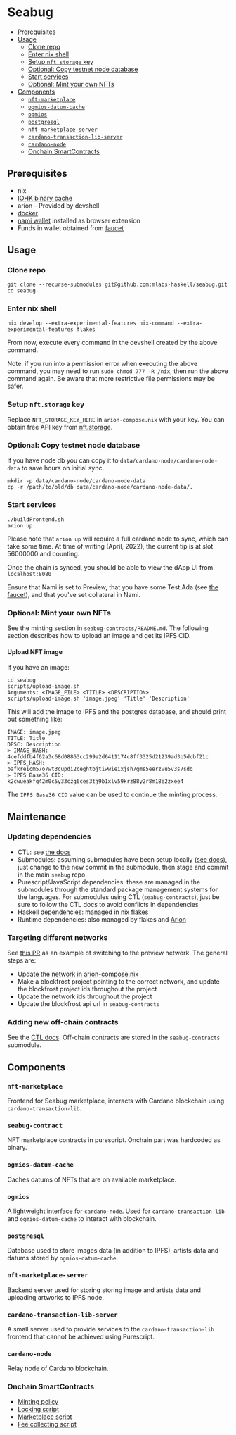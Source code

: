 # Seabug

- [Prerequisites](#prerequisites)
- [Usage](#usage)
  * [Clone repo](#clone-repo)
  * [Enter nix shell](#enter-nix-shell)
  * [Setup `nft.storage` key](#setup--nftstorage--key)
  * [Optional: Copy testnet node database](#optional--copy-testnet-node-database)
  * [Start services](#start-services)
  * [Optional: Mint your own NFTs](#optional--mint-your-own-nfts)
- [Components](#components)
  * [`nft-marketplace`](#-nft-marketplace-)
  * [`ogmios-datum-cache`](#-ogmios-datum-cache-)
  * [`ogmios`](#-ogmios-)
  * [`postgresql`](#-postgresql-)
  * [`nft-marketplace-server`](#-nft-marketplace-server-)
  * [`cardano-transaction-lib-server`](#-cardano-transaction-lib-server-)
  * [`cardano-node`](#-cardano-node-)
  * [Onchain SmartContracts](#onchain-smartcontracts)

## Prerequisites

- nix
- [IOHK binary cache](https://github.com/input-output-hk/plutus#how-to-set-up-the-iohk-binary-caches)
- arion - Provided by devshell
- [docker](https://docs.docker.com/get-docker/)
- [nami wallet](https://namiwallet.io/) installed as browser extension
- Funds in wallet obtained from [faucet](https://faucet.preview.world.dev.cardano.org/basic-faucet)

## Usage

### Clone repo

```shell
git clone --recurse-submodules git@github.com:mlabs-haskell/seabug.git
cd seabug
```

### Enter nix shell

```shell
nix develop --extra-experimental-features nix-command --extra-experimental-features flakes
```
From now, execute every command in the devshell created by the above command.

Note: if you run into a permission error when executing the above command, you may need to run `sudo chmod 777 -R /nix`, then run the above command again. Be aware that more restrictive file permissions may be safer.

### Setup `nft.storage` key

Replace `NFT_STORAGE_KEY_HERE` in `arion-compose.nix` with your key. You can obtain free API key from [nft.storage](https://nft.storage/).

### Optional: Copy testnet node database

If you have node db you can copy it to `data/cardano-node/cardano-node-data` to save hours on initial sync.
```shell
mkdir -p data/cardano-node/cardano-node-data
cp -r /path/to/old/db data/cardano-node/cardano-node-data/.
```

### Start services

```shell
./buildFrontend.sh
arion up
```

Please note that `arion up` will require a full cardano node to sync, which can take some time.  At time of writing (April, 2022), the current tip is at slot 56000000 and counting.

Once the chain is synced, you should be able to view the dApp UI from `localhost:8080`

Ensure that Nami is set to Preview, that you have some Test Ada (see [the faucet](https://faucet.preview.world.dev.cardano.org/basic-faucet)), and that you've set collateral in Nami.

### Optional: Mint your own NFTs

See the minting section in `seabug-contracts/README.md`. The following section describes how to upload an image and get its IPFS CID.

#### Upload NFT image

If you have an image:

``` shell
cd seabug
scripts/upload-image.sh
Arguments: <IMAGE_FILE> <TITLE> <DESCRIPTION>
scripts/upload-image.sh 'image.jpeg' 'Title' 'Description'
```

This will add the image to IPFS and the postgres database, and should print out something like:

```
IMAGE: image.jpeg
TITLE: Title
DESC: Description
> IMAGE_HASH: 4cefddfb4f62a3c68d08863cc299a2d6411174c8ff3325d21239ad3b5dcbf21c
> IPFS_HASH: bafkreicm57o7wt3cupdi2ceghtbjtiwwieixjsh7gms5eerzvu5v3s7sdq
> IPFS Base36 CID: k2cwueakfq42m0c5y33czg6ces3tj9b1xlv59krz88y2r8m18e2zxee4
```

The `IPFS Base36 CID` value can be used to continue the minting process.

## Maintenance

### Updating dependencies

- CTL: see [the docs](https://github.com/Plutonomicon/cardano-transaction-lib/blob/develop/doc/ctl-as-dependency.md)
- Submodules: assuming submodules have been setup locally ([see docs](https://git-scm.com/book/en/v2/Git-Tools-Submodules)), just change to the new commit in the submodule, then stage and commit in the main `seabug` repo.
- Purescript/JavaScript dependencies: these are managed in the submodules through the standard package management systems for the languages. For submodules using CTL (`seabug-contracts`), just be sure to follow the CTL docs to avoid conflicts in dependencies
- Haskell dependencies: managed in [nix flakes](https://nixos.wiki/wiki/Flakes)
- Runtime dependencies: also managed by flakes and [Arion](https://docs.hercules-ci.com/arion/)

### Targeting different networks

See [this PR](https://github.com/mlabs-haskell/seabug/pull/25) as an example of switching to the preview network. The general steps are:

- Update the [network in arion-compose.nix](https://github.com/mlabs-haskell/seabug/blob/68cdadfcd364076be467fe2dd2de4c06d35d4f3b/arion-compose.nix#L13-16)
- Make a blockfrost project pointing to the correct network, and update the blockfrost project ids throughout the project
- Update the network ids throughout the project
- Update the blockfrost api url in `seabug-contracts`

### Adding new off-chain contracts

See the [CTL docs](https://github.com/Plutonomicon/cardano-transaction-lib/tree/develop/doc). Off-chain contracts are stored in the `seabug-contracts` submodule.

## Components

### `nft-marketplace`

Frontend for Seabug marketplace, interacts with Cardano blockchain using `cardano-transaction-lib`.

### `seabug-contract`

NFT marketplace contracts in purescript. Onchain part was hardcoded as binary.

### `ogmios-datum-cache`

Caches datums of NFTs that are on available marketplace.

### `ogmios`

A lightweight interface for `cardano-node`. Used for `cardano-transaction-lib` and `ogmios-datum-cache` to interact with blockchain.

### `postgresql`

Database used to store images data (in addition to IPFS), artists data and datums stored by `ogmios-datum-cache`.

### `nft-marketplace-server`

Backend server used for storing storing image and artists data and uploading artworks to IPFS node.

### `cardano-transaction-lib-server`

A small server used to provide services to the `cardano-transaction-lib` frontend that cannot be achieved using Purescript.

### `cardano-node`

Relay node of Cardano blockchain.

### Onchain SmartContracts

- [Minting policy](https://github.com/mlabs-haskell/plutus-use-cases/blob/927eade6aa9ad37bf2e9acaf8a14ae2fc304b5ba/mlabs/src/Mlabs/EfficientNFT/Token.hs)
- [Locking script](https://github.com/mlabs-haskell/plutus-use-cases/blob/927eade6aa9ad37bf2e9acaf8a14ae2fc304b5ba/mlabs/src/Mlabs/EfficientNFT/Lock.hs)
- [Marketplace script](https://github.com/mlabs-haskell/plutus-use-cases/blob/927eade6aa9ad37bf2e9acaf8a14ae2fc304b5ba/mlabs/src/Mlabs/EfficientNFT/Marketplace.hs)
- [Fee collecting script](https://github.com/mlabs-haskell/plutus-use-cases/blob/927eade6aa9ad37bf2e9acaf8a14ae2fc304b5ba/mlabs/src/Mlabs/EfficientNFT/Dao.hs)
